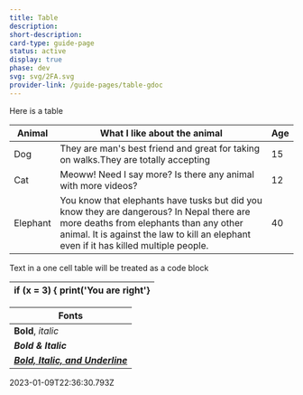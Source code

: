 ```yaml
---
title: Table
description: 
short-description: 
card-type: guide-page
status: active
display: true
phase: dev
svg: svg/2FA.svg
provider-link: /guide-pages/table-gdoc
---
```

<div class="content-section">
<div class="section-container" markdown="1">

Here is a table

| Animal | What I like about the animal | Age |
| ------ | ---------------------------- | --- |
| Dog | They are man's best friend and great for taking on walks.They are totally accepting | 15 |
| Cat | Meoww!  Need I say more?  Is there any animal with more videos? | 12 |
| Elephant | You know that elephants have tusks but did you know they are dangerous?  In Nepal there are more deaths from elephants than any other animal.  It is against the law to kill an elephant even if it has killed multiple people. | 40 |


Text in a one cell table will be treated as a code block

| if (x = 3) {  print('You are right'} |
| ------------------------------------ |


| Fonts |
| ----- |
| **Bold**, _italic_ |
| **_Bold & Italic_** |
| **_<ins>Bold, Italic, and Underline</ins>_** |
</div>
</div> 2023-01-09T22:36:30.793Z